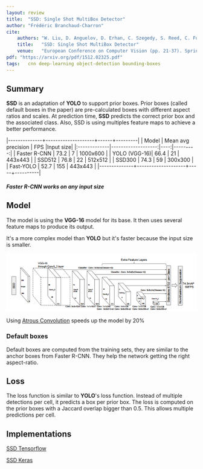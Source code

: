 ```yaml
---
layout: review
title:  "SSD: Single Shot MultiBox Detector"
author: "Frédéric Branchaud-Charron"
cite:
    authors: "W. Liu, D. Anguelov, D. Erhan, C. Szegedy, S. Reed, C. Fu, A. C. Berg"
    title:   "SSD: Single Shot MultiBox Detector"
    venue:   "European Conference on Computer Vision (pp. 21-37). Springer International Publishing"
pdf: "https://arxiv.org/pdf/1512.02325.pdf"
tags:   cnn deep-learning object-detection bounding-boxes
---
```

## Summary

**SSD** is an adaptation of **YOLO** to support prior boxes. Prior boxes (called default boxes in the paper) are pre-calculated boxes with different aspect ratios and scales.
At prediction time, **SSD** predicts the correct prior box and the associated class. Also, SSD is using multiples feature maps to achieve a better performance.

|--------------+--------------------+------+---------|
| Model        | Mean avg precision | FPS |Input size|
|:-------------|-------------------:|----:|---------:|
| Faster R-CNN | 73.2               | 7   | 1000x600 |
| YOLO (VGG-16)| 66.4               | 21  | 443x443  |
| SSD512       | 76.8               | 22  | 512x512  |
| SSD300       | 74.3               | 59  | 300x300  |
| Fast-YOLO    | 52.7               | 155 | 443x443  |
|--------------+--------------------+-----+----------|


##### Faster R-CNN works on any input size

## Model

The model is using the **VGG-16** model for its base. It then uses several feature maps to produce its output.

It's a more complex model than **YOLO** but it's faster because the input size is smaller.

![ssd_model](/deep-learning/images/ssd_model.png)



Using [Atrous Convolution](https://arxiv.org/abs/1606.00915) speeds up the model by 20%

### Default boxes

Default boxes are computed from the training sets, they are similar to the anchor boxes from Faster R-CNN. They help the network getting the right aspect-ratio.



## Loss

The loss function is similar to **YOLO**'s loss function. Instead of multiple detections per cell, it predicts a box per prior box. The loss is computed on the prior boxes with a Jaccard overlap bigger than 0.5. This allows multiple predictions per cell.



## Implementations

[SSD Tensorflow](https://github.com/seann999/ssd_tensorflow)

[SSD Keras](https://github.com/rykov8/ssd_keras)
